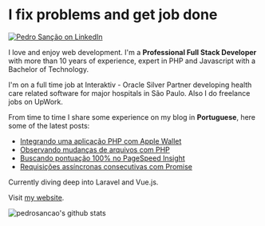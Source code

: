 # I fix problems and get job done

[![Pedro Sanção on LinkedIn][badge-linked-in]](https://www.linkedin.com/in/pedrosancao/)

I love and enjoy web development. I'm a **Professional Full Stack
Developer** with more than 10 years of experience, expert in PHP
and Javascript with a Bachelor of Technology.

I'm on a full time job at Interaktiv - Oracle Silver Partner developing
health care related software for major hospitals in São Paulo. Also I
do freelance jobs on UpWork.

From time to time I share some experience on my blog in **Portuguese**, here
some of the latest posts:

- [Integrando uma aplicação PHP com Apple Wallet](https://sancao.wordpress.com/2020/10/18/integrando-aplicacao-php-com-apple-wallet/)
- [Observando mudanças de arquivos com PHP](https://sancao.wordpress.com/2020/07/25/observando-mudancas-de-arquivos-com-php/)
- [Buscando pontuação 100% no PageSpeed Insight](https://sancao.wordpress.com/2020/06/06/buscando-pontuacao-100-no-pagespeed-insight/)
- [Requisições assíncronas consecutivas com Promise](https://sancao.wordpress.com/2020/04/19/requisicoes-assincronas-consecutivas-com-promise/)

Currently diving deep into Laravel and Vue.js.

Visit [my website](https://sancao.com.br/en/).

![pedrosancao's github stats](https://github-readme-stats.vercel.app/api?username=pedrosancao&show_icons=true)

[badge-linked-in]: https://img.shields.io/badge/LinkedIn-pedrosancao-blue?style=plastic&logo=Linkedin&logoColor=white
